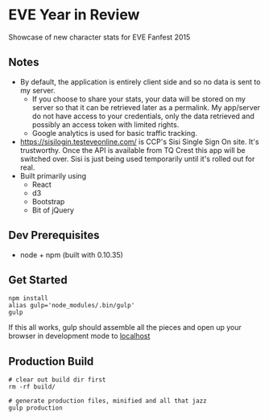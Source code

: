 EVE Year in Review
==================

Showcase of new character stats for EVE Fanfest 2015

Notes
-----

* By default, the application is entirely client side and so no data is sent to my server.
    * If you choose to share your stats, your data will be stored on my server so that it
      can be retrieved later as a permalink.  My app/server do not have access to your
      credentials, only the data retrieved and possibly an access token with limited
      rights.
    * Google analytics is used for basic traffic tracking.
* https://sisilogin.testeveonline.com/ is CCP's Sisi Single Sign On site.  It's
  trustworthy.  Once the API is available from TQ Crest this app will be switched over.
  Sisi is just being used temporarily until it's rolled out for real.
* Built primarily using
    * React
    * d3
    * Bootstrap
    * Bit of jQuery

Dev Prerequisites
-----------------

* node + npm (built with 0.10.35)

Get Started
-----------

    npm install
    alias gulp='node_modules/.bin/gulp'
    gulp

If this all works, gulp should assemble all the pieces and open up your browser in
development mode to [localhost](http://localhost:3000)

Production Build
----------------

    # clear out build dir first
    rm -rf build/

    # generate production files, minified and all that jazz
    gulp production
